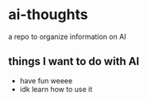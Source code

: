 # ai-thoughts
a repo to organize information on AI 


## things I want to do with AI 

* have fun weeee 
* idk learn how to use it 
